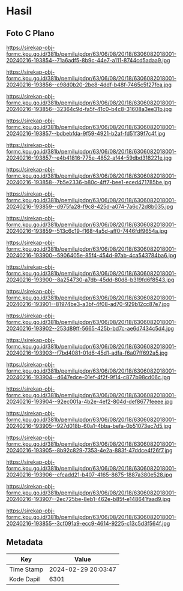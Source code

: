 # Hasil

## Foto C Plano

https://sirekap-obj-formc.kpu.go.id/381b/pemilu/pdpr/63/06/08/20/18/6306082018001-20240216-193854--71a6adf5-8b9c-44e7-a111-8744cd5adaa9.jpg

https://sirekap-obj-formc.kpu.go.id/381b/pemilu/pdpr/63/06/08/20/18/6306082018001-20240216-193856--c98d0b20-2be8-4ddf-b48f-7465c5f27fea.jpg

https://sirekap-obj-formc.kpu.go.id/381b/pemilu/pdpr/63/06/08/20/18/6306082018001-20240216-193856--32364c9d-fa5f-41c0-b4c8-31608a3ee31b.jpg

https://sirekap-obj-formc.kpu.go.id/381b/pemilu/pdpr/63/06/08/20/18/6306082018001-20240216-193857--bdbebfda-9f59-4921-b2af-fd51f39f7c4f.jpg

https://sirekap-obj-formc.kpu.go.id/381b/pemilu/pdpr/63/06/08/20/18/6306082018001-20240216-193857--e4b41816-775e-4852-af44-59dbd318221e.jpg

https://sirekap-obj-formc.kpu.go.id/381b/pemilu/pdpr/63/06/08/20/18/6306082018001-20240216-193858--7b5e2336-b80c-4ff7-bee1-eced471785be.jpg

https://sirekap-obj-formc.kpu.go.id/381b/pemilu/pdpr/63/06/08/20/18/6306082018001-20240216-193859--d975fa28-f9c8-425d-a074-7a6c72d8b035.jpg

https://sirekap-obj-formc.kpu.go.id/381b/pemilu/pdpr/63/06/08/20/18/6306082018001-20240216-193859--513c6c19-f168-4a5d-aff0-7446fdf9654a.jpg

https://sirekap-obj-formc.kpu.go.id/381b/pemilu/pdpr/63/06/08/20/18/6306082018001-20240216-193900--5906405e-85f4-454d-97ab-4ca543784ba6.jpg

https://sirekap-obj-formc.kpu.go.id/381b/pemilu/pdpr/63/06/08/20/18/6306082018001-20240216-193900--8a254730-a7db-45dd-80d8-b319fd6f8543.jpg

https://sirekap-obj-formc.kpu.go.id/381b/pemilu/pdpr/63/06/08/20/18/6306082018001-20240216-193901--81974be3-a3bf-4f08-ad70-929b12cc87e7.jpg

https://sirekap-obj-formc.kpu.go.id/381b/pemilu/pdpr/63/06/08/20/18/6306082018001-20240216-193902--253d89ff-5665-425b-bd7c-ae6d7434c5d4.jpg

https://sirekap-obj-formc.kpu.go.id/381b/pemilu/pdpr/63/06/08/20/18/6306082018001-20240216-193903--f7bd4081-01d6-45d1-adfa-f6a07ff692a5.jpg

https://sirekap-obj-formc.kpu.go.id/381b/pemilu/pdpr/63/06/08/20/18/6306082018001-20240216-193904--d647edce-01ef-4f2f-9f14-c877b98cd06c.jpg

https://sirekap-obj-formc.kpu.go.id/381b/pemilu/pdpr/63/06/08/20/18/6306082018001-20240216-193904--92ec001a-4b2e-4ef2-804d-def8677feeee.jpg

https://sirekap-obj-formc.kpu.go.id/381b/pemilu/pdpr/63/06/08/20/18/6306082018001-20240216-193905--927d018b-60a1-4bba-befa-0b51073ec7d5.jpg

https://sirekap-obj-formc.kpu.go.id/381b/pemilu/pdpr/63/06/08/20/18/6306082018001-20240216-193905--8b92c829-7353-4e2a-883f-47ddce4f26f7.jpg

https://sirekap-obj-formc.kpu.go.id/381b/pemilu/pdpr/63/06/08/20/18/6306082018001-20240216-193906--cfcadd21-b407-4165-8675-1887a380e528.jpg

https://sirekap-obj-formc.kpu.go.id/381b/pemilu/pdpr/63/06/08/20/18/6306082018001-20240216-193907--2ec725be-8eb1-462e-b85f-e148641faad9.jpg

https://sirekap-obj-formc.kpu.go.id/381b/pemilu/pdpr/63/06/08/20/18/6306082018001-20240216-193855--3cf091a9-ecc9-4614-9225-c13c5d3f564f.jpg


## Metadata

| Key        | Value               |
| ---------- | ------------------- |
| Time Stamp | 2024-02-29 20:03:47 |
| Kode Dapil | 6301                |



